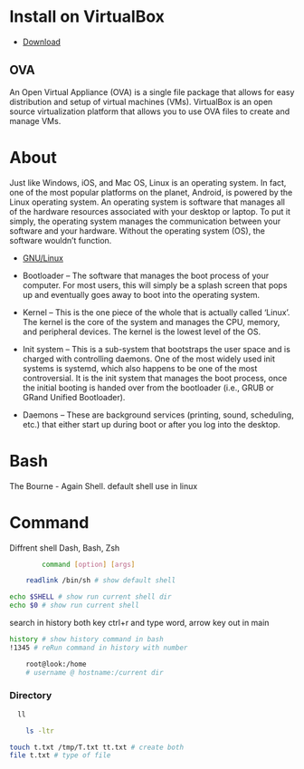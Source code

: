 # Install on VirtualBox
 - [Download](https://www.virtualbox.org/wiki/Downloads)

## OVA
An Open Virtual Appliance (OVA) is a single file package that allows for easy distribution and setup of virtual machines (VMs). VirtualBox is an open source virtualization platform that allows you to use OVA files to create and manage VMs.

# About
Just like Windows, iOS, and Mac OS, Linux is an operating system. In fact, one of the most popular platforms on the planet, Android, is powered by the Linux operating system. An operating system is software that manages all of the hardware resources associated with your desktop or laptop. To put it simply, the operating system manages the communication between your software and your hardware. Without the operating system (OS), the software wouldn’t function.

 - [GNU/Linux](https://www.gnu.org/home.en.html)

 - Bootloader –  The software that manages the boot process of your computer. For most users, this will simply be a splash screen that pops up and eventually goes away to boot into the operating system.

 - Kernel – This is the one piece of the whole that is actually called ‘Linux’. The kernel is the core of the system and manages the CPU, memory, and peripheral devices. The kernel is the lowest level of the OS.

 - Init system – This is a sub-system that bootstraps the user space and is charged with controlling daemons. One of the most widely used init systems is systemd, which also happens to be one of the most controversial. It is the init system that manages the boot process, once the initial booting is handed over from the bootloader (i.e., GRUB or GRand Unified Bootloader).

- Daemons – These are background services (printing, sound, scheduling, etc.) that either start up during boot or after you log into the desktop.

# Bash 
The Bourne - Again Shell. default shell use in linux

# Command

Diffrent shell Dash, Bash, Zsh

```bash
        command [option] [args] 
```

```bash
    readlink /bin/sh # show default shell
````

```bash
echo $SHELL # show run current shell dir
echo $0 # show run current shell
```

search in history both key ctrl+r and type word, arrow key out in main 

```bash
history # show history command in bash
!1345 # reRun command in history with number
```

```bash
    root@look:/home
    # username @ hostname:/current dir
```

### Directory
```bash
  ll 
```
```bash
    ls -ltr
```
```bash
touch t.txt /tmp/T.txt tt.txt # create both
file t.txt # type of file 
```